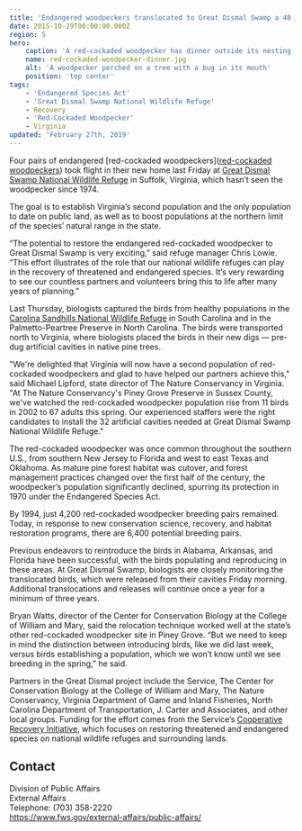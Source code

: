 ```yaml
---
title: 'Endangered woodpeckers translocated to Great Dismal Swamp a 40-year absence'
date: 2015-10-29T00:00:00.000Z
region: 5
hero:
    caption: 'A red-cockaded woodpecker has dinner outside its nesting cavity. <a href="https://flic.kr/p/ciG2q3">Photo</a> by USFWS.'
    name: red-cockaded-woodpecker-dinner.jpg
    alt: 'A woodpecker perched on a tree with a bug in its mouth'
    position: 'top center'
tags:
    - 'Endangered Species Act'
    - 'Great Dismal Swamp National Wildlife Refuge'
    - Recovery
    - 'Red-Cockaded Woodpecker'
    - Virginia
updated: 'February 27th, 2019'
---
```


Four pairs of endangered [red-cockaded woodpeckers]([red-cockaded woodpeckers](https://www.fws.gov/rcwrecovery/)) took flight in their new home last Friday at [Great Dismal Swamp National Wildlife Refuge](https://www.fws.gov/refuge/great_dismal_swamp/) in Suffolk, Virginia, which hasn’t seen the woodpecker since 1974.  

The goal is to establish Virginia’s second population and the only population to date on public land, as well as to boost populations at the northern limit of the species’ natural range in the state.  

“The potential to restore the endangered red-cockaded woodpecker to Great Dismal Swamp is very exciting,” said refuge manager Chris Lowie. “This effort illustrates of the role that our national wildlife refuges can play in the recovery of threatened and endangered species. It’s very rewarding to see our countless partners and volunteers bring this to life after many years of planning.”

Last Thursday, biologists captured the birds from healthy populations in the [Carolina Sandhills National Wildlife Refuge](https://www.fws.gov/refuge/Carolina_Sandhills/) in South Carolina and in the Palmetto-Peartree Preserve in North Carolina. The birds were transported north to Virginia, where biologists placed the birds in their new digs &mdash; pre-dug artificial cavities in native pine trees.

"We're delighted that Virginia will now have a second population of red-cockaded woodpeckers and glad to have helped our partners achieve this," said Michael Lipford, state director of The Nature Conservancy in Virginia. "At The Nature Conservancy's Piney Grove Preserve in Sussex County, we've watched the red-cockaded woodpecker population rise from 11 birds in 2002 to 67 adults this spring. Our experienced staffers were the right candidates to install the 32 artificial cavities needed at Great Dismal Swamp National Wildlife Refuge."

The red-cockaded woodpecker was once common throughout the southern U.S., from southern New Jersey to Florida and west to east Texas and Oklahoma. As mature pine forest habitat was cutover, and forest management practices changed over the first half of the century, the woodpecker’s population significantly declined, spurring its protection in 1970 under the Endangered Species Act.

By 1994, just 4,200 red-cockaded woodpecker breeding pairs remained. Today, in response to new conservation science, recovery, and habitat restoration programs, there are 6,400 potential breeding pairs.

Previous endeavors to reintroduce the birds in Alabama, Arkansas, and Florida have been successful, with the birds populating and reproducing in these areas. At Great Dismal Swamp, biologists are closely monitoring the translocated birds, which were released from their cavities Friday morning. Additional translocations and releases will continue once a year for a minimum of three years.

Bryan Watts, director of the Center for Conservation Biology at the College of William and Mary, said the relocation technique worked well at the state’s other red-cockaded woodpecker site in Piney Grove. “But we need to keep in mind the distinction between introducing birds, like we did last week, versus birds establishing a population, which we won’t know until we see breeding in the spring,” he said.

Partners in the Great Dismal project include the Service, The Center for Conservation Biology at the College of William and Mary, The Nature Conservancy, Virginia Department of Game and Inland Fisheries, North Carolina Department of Transportation, J. Carter and Associates, and other local groups. Funding for the effort comes from the Service’s [Cooperative Recovery Initiative](https://www.fws.gov/refuges/whm/cooperativeRecoveryInitiative.html), which focuses on restoring threatened and endangered species on national wildlife refuges and surrounding lands.

## Contact

Division of Public Affairs  
External Affairs  
Telephone: (703) 358-2220  
https://www.fws.gov/external-affairs/public-affairs/